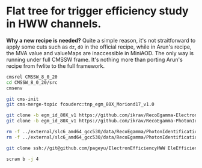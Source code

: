 # Flat tree for trigger efficiency study in HWW channels.
**Why a new recipe is needed?**
Quite a simple reason, it's not straitforward to apply some cuts such as `dz`, `d0` in the official recipe, while in Arun's recipe, the MVA value and valueMaps are inaccessible in MiniAOD. The only way is running under full CMSSW frame. It's nothing more than porting Arun's recipe from fwlite to the full framework.

```bash
cmsrel CMSSW_8_0_20
cd CMSSW_8_0_20/src
cmsenv

git cms-init
git cms-merge-topic fcouderc:tnp_egm_80X_Moriond17_v1.0

git clone -b egm_id_80X_v1 https://github.com/ikrav/RecoEgamma-ElectronIdentification.git ../external/slc6_amd64_gcc530/data/RecoEgamma/ElectronIdentification/data
git clone -b egm_id_80X_v1 https://github.com/ikrav/RecoEgamma-PhotonIdentification.git ../external/slc6_amd64_gcc530/data/RecoEgamma/PhotonIdentification/data

rm -f ../external/slc6_amd64_gcc530/data/RecoEgamma/PhotonIdentification/data/Spring15/photon_general_MVA_Spring15_50ns_EB_V0.weights.xml
rm -f ../external/slc6_amd64_gcc530/data/RecoEgamma/PhotonIdentification/data/Spring15/photon_general_MVA_Spring15_50ns_EE_V0.weights.xml

git clone ssh://git@github.com/pageyu/ElectronEfficiencyHWW EleEfficiencyHWW

scram b -j 4
```
